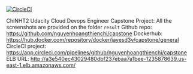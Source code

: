 [![CircleCI](https://dl.circleci.com/status-badge/img/gh/nguyenhoangthienchi/capstone/tree/master.svg?style=svg)](https://dl.circleci.com/status-badge/redirect/gh/nguyenhoangthienchi/capstone/tree/master)

ChiNHT2 Udacity Cloud Devops Engineer Capstone Project:
All the screenshots are provided on the folder `result`
Github repo: https://github.com/nguyenhoangthienchi/capstone
Dockerhub: https://hub.docker.com/repository/docker/jayesd3v/capstone/general
CircleCI project: https://app.circleci.com/pipelines/github/nguyenhoangthienchi/capstone
ELB URL: http://a3e540ec43029480dbf237ebaa7a1bee-1235878639.us-east-1.elb.amazonaws.com/
